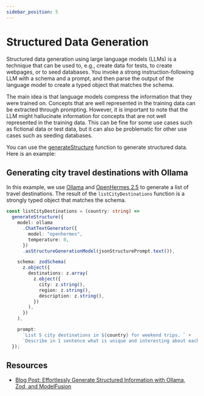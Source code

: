 ```yaml
---
sidebar_position: 5
---
```


# Structured Data Generation

Structured data generation using large language models (LLMs) is a technique that can be used to, e.g., create data for tests, to create webpages, or to seed databases. You invoke a strong instruction-following LLM with a schema and a prompt, and then parse the output of the language model to create a typed object that matches the schema.

The main idea is that language models compress the information that they were trained on. Concepts that are well represented in the training data can be extracted through prompting. However, it is important to note that the LLM might hallucinate information for concepts that are not well represented in the training data. This can be fine for some use cases such as fictional data or test data, but it can also be problematic for other use cases such as seeding databases.

You can use the [generateStructure](/guide/function/generate-structure) function to generate structured data. Here is an example:

## Generating city travel destinations with Ollama

In this example, we use [Ollama](/integration/model-provider/ollama) and [OpenHermes 2.5](https://ollama.ai/library/openhermes) to generate a list of travel destinations. The result of the `listCityDestinations` function is a strongly typed object that matches the schema.

```ts
const listCityDestinations = (country: string) =>
  generateStructure({
    model: ollama
      .ChatTextGenerator({
        model: "openhermes",
        temperature: 0,
      })
      .asStructureGenerationModel(jsonStructurePrompt.text()),

    schema: zodSchema(
      z.object({
        destinations: z.array(
          z.object({
            city: z.string(),
            region: z.string(),
            description: z.string(),
          })
        ),
      })
    ),

    prompt:
      `List 5 city destinations in ${country} for weekend trips. ` +
      `Describe in 1 sentence what is unique and interesting about each destination.`,
  });
```

## Resources

- [Blog Post: Effortlessly Generate Structured Information with Ollama, Zod, and ModelFusion](/blog/generate-structured-information-ollama)

